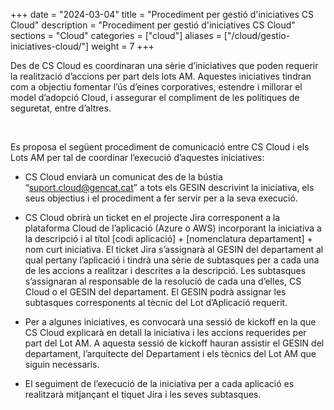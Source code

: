 +++
date        = "2024-03-04"
title       = "Procediment per gestió d'iniciatives CS Cloud"
description = "Procediment per gestió d'iniciatives CS Cloud"
sections    = "Cloud"
categories  = ["cloud"]
aliases     = ["/cloud/gestio-iniciatives-cloud/"]
weight      = 7
+++

Des de CS Cloud es coordinaran una sèrie d’iniciatives que poden requerir la realització d’accions per part dels lots AM. Aquestes iniciatives tindran com a objectiu fomentar l’ús d’eines corporatives, estendre i millorar el model d’adopció Cloud, i assegurar el compliment de les polítiques de seguretat, entre d’altres.

<br/>

Es proposa el següent procediment de comunicació entre CS Cloud i els Lots AM per tal de coordinar l’execució d’aquestes iniciatives:

* CS Cloud enviarà un comunicat des de la bústia “suport.cloud@gencat.cat” a tots els GESIN descrivint la iniciativa, els seus objectius i el procediment a fer servir per a la seva execució.

* CS Cloud obrirà un ticket en el projecte Jira corresponent a la plataforma Cloud de l’aplicació (Azure o AWS) incorporant la iniciativa a la descripció i al títol [codi aplicació] + [nomenclatura departament] + nom curt iniciativa. El ticket Jira s’assignarà al GESIN del departament al qual pertany l’aplicació i tindrà una sèrie de subtasques per a cada una de les accions a realitzar i descrites a la descripció. Les subtasques s’assignaran al responsable de la resolució de cada una d’elles, CS Cloud o el GESIN del departament. El GESIN podrà assignar les subtasques corresponents al tècnic del Lot d’Aplicació requerit.

* Per a algunes iniciatives, es convocarà una sessió de kickoff en la que CS Cloud explicarà en detall la iniciativa i les accions requerides per part del Lot AM. A aquesta sessió de kickoff hauran assistir el GESIN del departament, l’arquitecte del Departament i els tècnics del Lot AM que siguin necessaris.

* El seguiment de l’execució de la iniciativa per a cada aplicació es realitzarà mitjançant el tiquet Jira i les seves subtasques.

